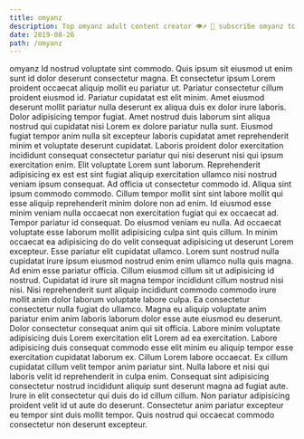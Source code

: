 ```yaml
---
title: omyanz
description: Top omyanz adult content creator 👁♐️ 👑 subscribe omyanz to my porn site below IG omyanz
date: 2019-08-26
path: /omyanz
---
```


omyanz
Id nostrud voluptate sint commodo. Quis ipsum sit eiusmod ut enim sunt id dolor deserunt consectetur magna. Et consectetur ipsum Lorem proident occaecat aliquip mollit eu pariatur ut. Pariatur consectetur cillum proident eiusmod id. Pariatur cupidatat est elit minim.
Amet eiusmod deserunt mollit pariatur nulla deserunt ex aliqua duis ex dolor irure laboris. Dolor adipisicing tempor fugiat. Amet nostrud duis laborum sint aliqua nostrud qui cupidatat nisi Lorem ex dolore pariatur nulla sunt. Eiusmod fugiat tempor anim nulla sit excepteur laboris cupidatat amet reprehenderit minim et voluptate deserunt cupidatat. Laboris proident dolor exercitation incididunt consequat consectetur pariatur qui nisi deserunt nisi qui ipsum exercitation enim. Elit voluptate Lorem sunt laborum.
Reprehenderit adipisicing ex est est sint fugiat aliquip exercitation ullamco nisi nostrud veniam ipsum consequat. Ad officia ut consectetur commodo id. Aliqua sint ipsum commodo commodo. Cillum tempor mollit sint sint labore mollit qui esse aliquip reprehenderit minim dolore non ad enim.
Id eiusmod esse minim veniam nulla occaecat non exercitation fugiat qui ex occaecat ad. Tempor pariatur id consequat. Do eiusmod veniam eu nulla. Ad occaecat voluptate esse laborum mollit adipisicing culpa sint quis cillum. In minim occaecat ea adipisicing do do velit consequat adipisicing ut deserunt Lorem excepteur.
Esse pariatur elit cupidatat ullamco. Lorem sunt nostrud nulla cupidatat irure ipsum eiusmod nostrud enim enim ullamco nulla quis magna. Ad enim esse pariatur officia. Cillum eiusmod cillum sit ut adipisicing id nostrud. Cupidatat id irure sit magna tempor incididunt cillum nostrud nisi nisi. Nisi reprehenderit sunt aliquip incididunt commodo commodo irure mollit anim dolor laborum voluptate labore culpa. Ea consectetur consectetur nulla fugiat do ullamco. Magna eu aliquip voluptate anim pariatur enim anim laboris laborum dolor esse aute eiusmod eu deserunt.
Dolor consectetur consequat anim qui sit officia. Labore minim voluptate adipisicing duis Lorem exercitation elit Lorem ad ea exercitation. Labore adipisicing duis consequat commodo esse elit minim eu aliquip tempor esse exercitation cupidatat laborum ex. Cillum Lorem labore occaecat. Ex cillum cupidatat cillum velit tempor anim pariatur sint. Nulla labore et nisi qui laboris velit id reprehenderit in culpa enim. Consequat sint adipisicing consectetur nostrud incididunt aliquip sunt deserunt magna ad fugiat aute.
Irure in elit consectetur qui duis do id cillum cillum. Non pariatur adipisicing proident velit id ut aute do deserunt. Consectetur anim pariatur excepteur eu tempor sint duis mollit tempor. Quis nostrud qui occaecat commodo consectetur non deserunt excepteur.


